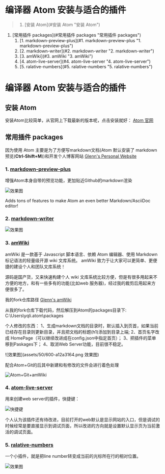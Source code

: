 <!-- TOC depthFrom:0 depthTo:4 withLinks:1 updateOnSave:1 orderedList:1 -->
# 编译器 Atom 安装与适合的插件
>1. [安装 Atom](#安装 Atom "安装 Atom")
1. [常用插件 packages](#常用插件 packages "常用插件 packages")
	1. [1. markdown-preview-plus](#1. markdown-preview-plus "1. markdown-preview-plus")
	1. [2. markdown-writer](#2. markdown-writer "2. markdown-writer")
	1. [3. amWiki](#3. amWiki "3. amWiki")
	1. [4. atom-live-server](#4. atom-live-server "4. atom-live-server")
	1. [5. ralative-numbers](#5. ralative-numbers "5. ralative-numbers")
<!-- /TOC -->

# 编译器 Atom 安装与适合的插件

## 安装 Atom

安装Atom比较简单，从官网上下载最新的版本呢，点击安装就好： [Atom 官网](https://atom.io/)

## 常用插件 packages

因为使用 Atom 主要是为了方便写markdown文档(Atom 默认安装了 markdown 预览(**Ctrl-Shift+M**))和开发个人博客网站 [Glenn's Personal Website](https://glenn-li.github.io)

### 1. [markdown-preview-plus](https://atom.io/packages/markdown-preview-plus)

增强Atom本身自带的预览功能，更加贴近Github的markdown渲染

![效果图](assets/50/600-322598c0.png "效果图")

Adds tons of features to make Atom an even better Markdown/AsciiDoc editor!

### 2. [markdown-writer](https://atom.io/packages/markdown-writer)

![效果图](assets/50/600-7711b0c4.png "效果图")

### 3. [amWiki](https://atom.io/packages/amWiki)

amWiki 是一款基于 Javascript 脚本语言、依赖 Atom 编辑器、使用 Markdown 标记语法的轻量级开源 wiki 文库系统。
amWiki 致力于让大家可以更简单、更便捷的建设个人和团队文库系统！

源码是国产货，又来快速构建个人 wiki 文库系统比较方便，但是有很多用起来不方便的地方，和有一些多有的功能(比如web 服务器)，经过我的裁剪后用起来方便很多了。

我的fork仓库路径 [Glenn's amWiki](https://github.com/Glenn-Li/amWiki)

从我的fork仓库下载代码，然后解压到Atom的packages目录下: C:\Users\yqli\.atom\packages

个人修改的东西：
1、生成markdown文档的目录时，默认插入到页首，如果当前已经存在目录则更新目录，并且把文档的标题(h1)添加到目录上端;
2、首页名字改成 HomePage（可以继续改进成在config.json中指定首页）；
3、把插件的菜单移到Paskages下；
4、取消Web Server功能，目前很不稳定。

![效果图](assets/50/600-a12a3164.png 效果图)

配合Atom+Git的后其中新建和有修改的文件会进行着色处理

![Atom+Git+amWiki](assets/50/600-5b9e2579.png "Atom+Git+amWiki")

### 4. [atom-live-server](https://atom.io/packages/atom-live-server)

用来创建web server的插件，快捷键：

![快捷键](assets/50/600-e66ed2a7.png "快捷键")

个人认为该插件还有待改进，目前打开的web默认是显示网站的入口，但是调试的时候经常是要直接显示到调试页面，所以改进的方向就是设置默认显示页为当前激活的调试页面。

### 5. [ralative-numbers](https://atom.io/packages/relative-numbers)

一个小插件，就是把line number转变成当前的光标所在行的相对位置。

![效果图](assets/50/600-4ca0a8ee.png "效果图")
